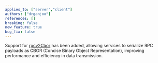 ```yaml
---
applies_to: ["server","client"]
authors: ["drganjoo"]
references: []
breaking: false
new_feature: true
bug_fix: false
---
```

Support for [rpcv2Cbor](https://smithy.io/2.0/additional-specs/protocols/smithy-rpc-v2.html) has been added, allowing services to serialize RPC payloads as CBOR (Concise Binary Object Representation), improving performance and efficiency in data transmission.
